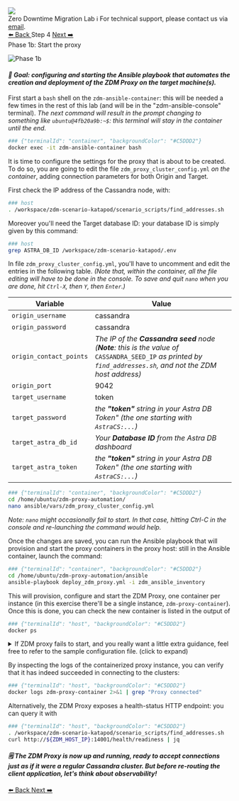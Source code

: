 <!-- TOP -->
<div class="top">
  <img class="scenario-academy-logo" src="https://datastax-academy.github.io/katapod-shared-assets/images/ds-academy-2023.svg" />
  <div class="scenario-title-section">
    <span class="scenario-title">Zero Downtime Migration Lab</span>
    <span class="scenario-subtitle">ℹ️ For technical support, please contact us via <a href="mailto:academy@datastax.com">email</a>.</span>
  </div>
</div>

<!-- NAVIGATION -->
<div id="navigation-top" class="navigation-top">
 <a title="Back" href='command:katapod.loadPage?[{"step":"step3"}]' 
   class="btn btn-dark navigation-top-left">⬅️ Back
 </a>
<span class="step-count">Step 4</span>
 <a title="Next" href='command:katapod.loadPage?[{"step":"step5"}]' 
    class="btn btn-dark navigation-top-right">Next ➡️
  </a>
</div>

<!-- CONTENT -->

<div class="step-title">Phase 1b: Start the proxy</div>

![Phase 1b](images/p1b.png)

#### _🎯 Goal: configuring and starting the Ansible playbook that automates the creation and deployment of the ZDM Proxy on the target machine(s)._

First start a `bash` shell on the `zdm-ansible-container`: this
will be needed a few times in the rest of this lab
(and will be in the "zdm-ansible-console" terminal).
_The next command will result in the prompt changing to_
_something like `ubuntu@4fb20a9b:~$`:_
_this terminal will stay in the container until the end._

```bash
### {"terminalId": "container", "backgroundColor": "#C5DDD2"}
docker exec -it zdm-ansible-container bash
```

It is time to configure the settings for the proxy that is
about to be created. To do so, you are going to edit
the file `zdm_proxy_cluster_config.yml` _on the container_,
adding connection parameters for both Origin and Target.

First check the IP address of the Cassandra node, with:

```bash
### host
. /workspace/zdm-scenario-katapod/scenario_scripts/find_addresses.sh
```

Moreover you'll need the Target database ID:
your database ID is simply given by this command:

```bash
### host
grep ASTRA_DB_ID /workspace/zdm-scenario-katapod/.env
```

In file `zdm_proxy_cluster_config.yml`, you'll have to uncomment and edit the entries in the following table.
_(Note that, within the container, all the file editing will have to be done in the console. To save and quit_
_`nano` when you are done, hit `Ctrl-X`, then `Y`, then `Enter`.)_

|Variable                 | Value                                                                                                                                                          |
|-------------------------|----------------------------------------------------------------------------------------------------------------------------------------------------------------|
|`origin_username`        | cassandra                                                                                                                                                      |
|`origin_password`        | cassandra                                                                                                                                                      |
|`origin_contact_points`  | _The IP of the **Cassandra seed** node (**Note**: this is the value of_ `CASSANDRA_SEED_IP` _as printed by `find_addresses.sh`, and not the ZDM host address)_ |
|`origin_port`            | 9042                                                                                                                                                           |
|`target_username`        | token                                                                                                                                                          |
|`target_password`        | _the **"token"** string in your Astra DB Token" (the one starting with `AstraCS:...`)_                                                                                                           |
|`target_astra_db_id`     | _Your **Database ID** from the Astra DB dashboard_                                                                                                             |
|`target_astra_token`     | _the **"token"** string in your Astra DB Token" (the one starting with `AstraCS:...`)_                                                                         |


```bash
### {"terminalId": "container", "backgroundColor": "#C5DDD2"}
cd /home/ubuntu/zdm-proxy-automation/
nano ansible/vars/zdm_proxy_cluster_config.yml
```

_Note: `nano` might occasionally fail to start. In that case, hitting Ctrl-C in the console and re-launching the command would help._

Once the changes are saved,
you can run the Ansible playbook that will provision and start the proxy containers in the proxy host: still in the Ansible container, launch the command:

```bash
### {"terminalId": "container", "backgroundColor": "#C5DDD2"}
cd /home/ubuntu/zdm-proxy-automation/ansible
ansible-playbook deploy_zdm_proxy.yml -i zdm_ansible_inventory
```

This will provision, configure and start the ZDM Proxy, one container per instance
(in this exercise there'll be a single instance, `zdm-proxy-container`).
Once this is done, you can check the new container is listed in the output of

```bash
### {"terminalId": "host", "backgroundColor": "#C5DDD2"}
docker ps
```

<details class="katapod-details">
<summary>If ZDM proxy fails to start, and you really want a little extra guidance, feel free to refer to the sample configuration file. (click to expand)</summary>
/workspace/zdm-scenario-katapod/.cheat/sample_zdm_proxy_cluster_config.yml
</details>

By inspecting the logs of the containerized proxy instance, you can verify that it has indeed
succeeded in connecting to the clusters:

```bash
### {"terminalId": "host", "backgroundColor": "#C5DDD2"}
docker logs zdm-proxy-container 2>&1 | grep "Proxy connected"
```

Alternatively, the ZDM Proxy exposes a health-status HTTP endpoint:
you can query it with

```bash
### {"terminalId": "host", "backgroundColor": "#C5DDD2"}
. /workspace/zdm-scenario-katapod/scenario_scripts/find_addresses.sh
curl http://${ZDM_HOST_IP}:14001/health/readiness | jq
```

#### _🗒️ The ZDM Proxy is now up and running, ready to accept connections just as if it were a regular Cassandra cluster. But before re-routing the client application, let's think about observability!_

<!-- NAVIGATION -->
<div id="navigation-bottom" class="navigation-bottom">
 <a title="Back" href='command:katapod.loadPage?[{"step":"step3"}]'
   class="btn btn-dark navigation-bottom-left">⬅️ Back
 </a>
 <a title="Next" href='command:katapod.loadPage?[{"step":"step5"}]'
    class="btn btn-dark navigation-bottom-right">Next ➡️
  </a>
</div>
